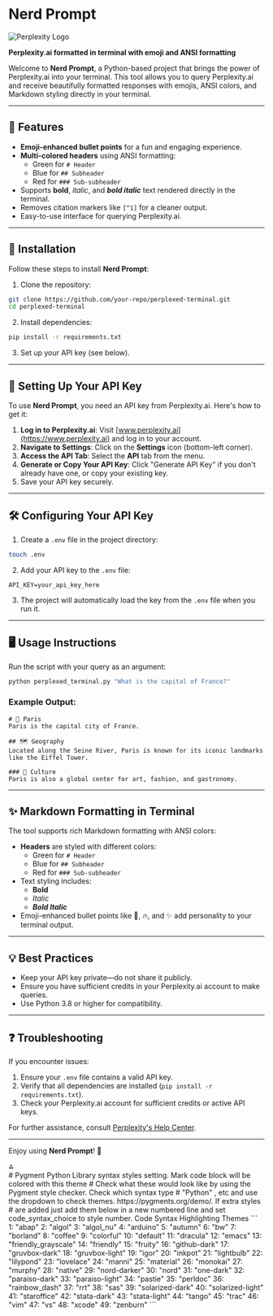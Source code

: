 # Nerd Prompt

![Perplexity Logo](https://r2cdn.perplexity.ai/pplx-full-logo-primary-dark%402x.png)

**Perplexity.ai formatted in terminal with emoji and ANSI formatting**

Welcome to **Nerd Prompt**, a Python-based project that brings the power of Perplexity.ai into your terminal. This tool allows you to query Perplexity.ai and receive beautifully formatted responses with emojis, ANSI colors, and Markdown styling directly in your terminal.

---

## 🚀 Features

- **Emoji-enhanced bullet points** for a fun and engaging experience.
- **Multi-colored headers** using ANSI formatting:
    - Green for `# Header`
    - Blue for `## Subheader`
    - Red for `### Sub-subheader`
- Supports **bold**, *italic*, and ***bold italic*** text rendered directly in the terminal.
- Removes citation markers like `[^1]` for a cleaner output.
- Easy-to-use interface for querying Perplexity.ai.

---

## 🔧 Installation

Follow these steps to install **Nerd Prompt**:

1. Clone the repository:

```bash
git clone https://github.com/your-repo/perplexed-terminal.git
cd perplexed-terminal
```

2. Install dependencies:

```bash
pip install -r requirements.txt
```

3. Set up your API key (see below).

---

## 🔑 Setting Up Your API Key

To use **Nerd Prompt**, you need an API key from Perplexity.ai. Here's how to get it:

1. **Log in to Perplexity.ai**: Visit [www.perplexity.ai](https://www.perplexity.ai) and log in to your account.
2. **Navigate to Settings**: Click on the **Settings** icon (bottom-left corner).
3. **Access the API Tab**: Select the **API** tab from the menu.
4. **Generate or Copy Your API Key**: Click "Generate API Key" if you don't already have one, or copy your existing key.
5. Save your API key securely.

---

## 🛠️ Configuring Your API Key

1. Create a `.env` file in the project directory:

```bash
touch .env
```

2. Add your API key to the `.env` file:

```plaintext
API_KEY=your_api_key_here
```

3. The project will automatically load the key from the `.env` file when you run it.

---

## 🖥️ Usage Instructions

Run the script with your query as an argument:

```bash
python perplexed_terminal.py "What is the capital of France?"
```


### Example Output:

```plaintext
# 🌟 Paris
Paris is the capital city of France.

## 🗺️ Geography
Located along the Seine River, Paris is known for its iconic landmarks like the Eiffel Tower.

### 🎨 Culture
Paris is also a global center for art, fashion, and gastronomy.
```

---

## ✨ Markdown Formatting in Terminal

The tool supports rich Markdown formatting with ANSI colors:

- **Headers** are styled with different colors:
    - Green for `# Header`
    - Blue for `## Subheader`
    - Red for `### Sub-subheader`
- Text styling includes:
    - **Bold**
    - *Italic*
    - ***Bold Italic***
- Emoji-enhanced bullet points like 🚀, 🔥, and ✨ add personality to your terminal output.

---

## 💡 Best Practices

- Keep your API key private—do not share it publicly.
- Ensure you have sufficient credits in your Perplexity.ai account to make queries.
- Use Python 3.8 or higher for compatibility.

---

## ❓ Troubleshooting

If you encounter issues:

1. Ensure your `.env` file contains a valid API key.
2. Verify that all dependencies are installed (`pip install -r requirements.txt`).
3. Check your Perplexity.ai account for sufficient credits or active API keys.

For further assistance, consult [Perplexity's Help Center](https://www.perplexity.ai/help-center).

---

Enjoy using **Nerd Prompt**! 🚀

<div>⁂</div>
# Pygment Python Library syntax styles setting. Mark code block will be colored with this theme
# Check what these would look like by using the Pygment style checker. Check which syntax type
# "Python" , etc and use the dropdown to check themes. https://pygments.org/demo/. If extra styles
# are added just add them below in a new numbered line and set code_syntax_choice to style number.
Code Syntax Highlighting Themes
```
  1: "abap"
  2: "algol"
  3: "algol_nu"
  4: "arduino"
  5: "autumn"
  6: "bw"
  7: "borland"
  8: "coffee"
  9: "colorful"
  10: "default"
  11: "dracula"
  12: "emacs"
  13: "friendly_grayscale"
  14: "friendly"
  15: "fruity"
  16: "github-dark"
  17: "gruvbox-dark"
  18: "gruvbox-light"
  19: "igor"
  20: "inkpot"
  21: "lightbulb"
  22: "lilypond"
  23: "lovelace"
  24: "manni"
  25: "material"
  26: "monokai"
  27: "murphy"
  28: "native"
  29: "nord-darker"
  30: "nord"
  31: "one-dark"
  32: "paraiso-dark"
  33: "paraiso-light"
  34: "pastie"
  35: "perldoc"
  36: "rainbow_dash"
  37: "rrt"
  38: "sas"
  39: "solarized-dark"
  40: "solarized-light"
  41: "staroffice"
  42: "stata-dark"
  43: "stata-light"
  44: "tango"
  45: "trac"
  46: "vim"
  47: "vs"
  48: "xcode"
  49: "zenburn"
```
